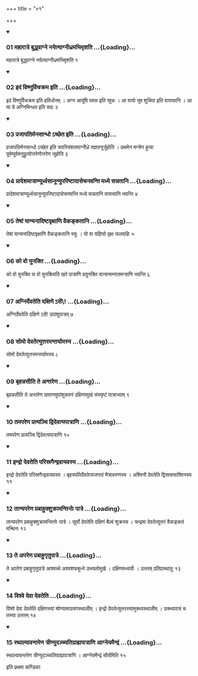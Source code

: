 +++
title = "०१"

+++

<div class="js_include" includetitle="true" newlevelforh1="3" unfilled="" url="/vedAH_yajuH/taittirIyam/sUtram/ApastambaH/shrautam/vishvAsa-prastutiH/12/01/01_mahArAtre_buddhvAgne_nayetyAgnIdhramabhimRshati.md">
<details open><summary><h3>01 महारात्रे बुद्ध्वाग्ने नयेत्याग्नीध्रमभिमृशति ...{Loading}...</h3></summary>

महारात्रे बुद्ध्वाग्ने नयेत्याग्नीध्रमभिमृशति १
</details>
</div>


<div class="js_include" includetitle="true" newlevelforh1="3" unfilled="" url="/vedAH_yajuH/taittirIyam/sUtram/ApastambaH/shrautam/vishvAsa-prastutiH/12/01/02_idaM_viShNurvichakrama_iti.md">
<details open><summary><h3>02 इदं विष्णुर्विचक्रम इति ...{Loading}...</h3></summary>

इदं विष्णुर्विचक्रम इति हविर्धानम् । अग्न आयूंषि पवस इति स्रुचः । आ वायो भूष शुचिपा इति वायव्यानि । आ घा ये अग्निमिन्धत इति सदः २
</details>
</div>


<div class="js_include" includetitle="true" newlevelforh1="3" unfilled="" url="/vedAH_yajuH/taittirIyam/sUtram/ApastambaH/shrautam/vishvAsa-prastutiH/12/01/03_prajApatirmanasAndho.achCheta_iti.md">
<details open><summary><h3>03 प्रजापतिर्मनसान्धो ऽच्छेत इति ...{Loading}...</h3></summary>

प्रजापतिर्मनसान्धो ऽच्छेत इति त्रयस्त्रिंशतमाग्नीध्रे यज्ञतनूर्जुहोति । प्रथमेन मन्त्रेण हुत्वा पूर्वम्पूर्वमनुद्रुत्योत्तरेणोत्तरेण जुहोति ३
</details>
</div>


<div class="js_include" includetitle="true" newlevelforh1="3" unfilled="" url="/vedAH_yajuH/taittirIyam/sUtram/ApastambaH/shrautam/vishvAsa-prastutiH/12/01/04_prAdeshamAtrANyUrdhvasAnUnyupariShTAdAsechanavanti_madhye_sannatAni.md">
<details open><summary><h3>04 प्रादेशमात्राण्यूर्ध्वसानून्युपरिष्टादासेचनवन्ति मध्ये सन्नतानि ...{Loading}...</h3></summary>

प्रादेशमात्राण्यूर्ध्वसानून्युपरिष्टादासेचनवन्ति मध्ये सन्नतानि वायव्यानि भवन्ति ४
</details>
</div>


<div class="js_include" includetitle="true" newlevelforh1="3" unfilled="" url="/vedAH_yajuH/taittirIyam/sUtram/ApastambaH/shrautam/vishvAsa-prastutiH/12/01/05_teShAM_yAnyanAdiShTavRxANi_vaikankatAni.md">
<details open><summary><h3>05 तेषां यान्यनादिष्टवृक्षाणि वैकङ्कतानि ...{Loading}...</h3></summary>

तेषां यान्यनादिष्टवृक्षाणि वैकङ्कतानि स्युः । यो वा यज्ञियो वृक्षः फलग्रहिः ५
</details>
</div>


<div class="js_include" includetitle="true" newlevelforh1="3" unfilled="" url="/vedAH_yajuH/taittirIyam/sUtram/ApastambaH/shrautam/vishvAsa-prastutiH/12/01/06_ko_vo_yunakti.md">
<details open><summary><h3>06 को वो युनक्ति ...{Loading}...</h3></summary>

को वो युनक्ति स वो युनक्त्विति खरे पात्राणि प्रयुनक्ति यान्यनाम्नातमन्त्राणि भवन्ति ६
</details>
</div>


<div class="js_include" includetitle="true" newlevelforh1="3" unfilled="" url="/vedAH_yajuH/taittirIyam/sUtram/ApastambaH/shrautam/vishvAsa-prastutiH/12/01/07_agnirdevateti_daxiNe.aseM.md">
<details open><summary><h3>07 अग्निर्देवतेति दक्षिणे ऽसें\! ...{Loading}...</h3></summary>

अग्निर्देवतेति दक्षिणे ऽसें\! उपांशुपात्रम् ७
</details>
</div>


<div class="js_include" includetitle="true" newlevelforh1="3" unfilled="" url="/vedAH_yajuH/taittirIyam/sUtram/ApastambaH/shrautam/vishvAsa-prastutiH/12/01/08_somo_devatetyuttaramantaryAmasya.md">
<details open><summary><h3>08 सोमो देवतेत्युत्तरमन्तर्यामस्य ...{Loading}...</h3></summary>

सोमो देवतेत्युत्तरमन्तर्यामस्य ८
</details>
</div>


<div class="js_include" includetitle="true" newlevelforh1="3" unfilled="" url="/vedAH_yajuH/taittirIyam/sUtram/ApastambaH/shrautam/vishvAsa-prastutiH/12/01/09_bRhannasIti_te_antareNa.md">
<details open><summary><h3>09 बृहन्नसीति ते अन्तरेण ...{Loading}...</h3></summary>

बृहन्नसीति ते अन्तरेण ग्रावाणमुपांशुसवनं दक्षिणामुखं संस्पृष्टं पात्राभ्याम् ९
</details>
</div>


<div class="js_include" includetitle="true" newlevelforh1="3" unfilled="" url="/vedAH_yajuH/taittirIyam/sUtram/ApastambaH/shrautam/vishvAsa-prastutiH/12/01/10_tamapareNa_pratyanchi_dvidevatyapAtrANi.md">
<details open><summary><h3>10 तमपरेण प्रत्यञ्चि द्विदेवत्यपात्राणि ...{Loading}...</h3></summary>

तमपरेण प्रत्यञ्चि द्विदेवत्यपात्राणि १०
</details>
</div>


<div class="js_include" includetitle="true" newlevelforh1="3" unfilled="" url="/vedAH_yajuH/taittirIyam/sUtram/ApastambaH/shrautam/vishvAsa-prastutiH/12/01/11_indro_devateti_parisragaindravAyavasya.md">
<details open><summary><h3>11 इन्द्रो देवतेति परिस्रगैन्द्रवायवस्य ...{Loading}...</h3></summary>

इन्द्रो देवतेति परिस्रगैन्द्रवायवस्य । बृहस्पतिर्देवतेत्यजगावं मैत्रावरुणस्य । अश्विनौ देवतेति द्विस्रक्त्याश्विनस्य ११
</details>
</div>


<div class="js_include" includetitle="true" newlevelforh1="3" unfilled="" url="/vedAH_yajuH/taittirIyam/sUtram/ApastambaH/shrautam/vishvAsa-prastutiH/12/01/12_tAnyapareNa_prabAhukshukrAmantinoH_pAtre.md">
<details open><summary><h3>12 तान्यपरेण प्रबाहुक्शुक्रामन्तिनोः पात्रे ...{Loading}...</h3></summary>

तान्यपरेण प्रबाहुक्शुक्रामन्तिनोः पात्रे । सूर्यो देवतेति दक्षिणं बैल्वं शुक्रस्य । चन्द्रमा देवतेत्युत्तरं वैकङ्कतं मन्थिनः १२
</details>
</div>


<div class="js_include" includetitle="true" newlevelforh1="3" unfilled="" url="/vedAH_yajuH/taittirIyam/sUtram/ApastambaH/shrautam/vishvAsa-prastutiH/12/01/13_te_apareNa_prabAhugRtupAtre.md">
<details open><summary><h3>13 ते अपरेण प्रबाहुगृतुपात्रे ...{Loading}...</h3></summary>

ते अपरेण प्रबाहुगृतुपात्रे आश्वत्थे अश्वशफबुध्ने उभयतोमुखे । दक्षिणमध्वर्योः । उत्तरम् प्रतिप्रस्थातुः १३
</details>
</div>


<div class="js_include" includetitle="true" newlevelforh1="3" unfilled="" url="/vedAH_yajuH/taittirIyam/sUtram/ApastambaH/shrautam/vishvAsa-prastutiH/12/01/14_vishve_devA_devateti.md">
<details open><summary><h3>14 विश्वे देवा देवतेति ...{Loading}...</h3></summary>

विश्वे देवा देवतेति दक्षिणस्यां श्रोण्यामाग्रयणस्थालीम् । इन्द्रो देवतेत्युत्तरस्यामुक्थ्यस्थालीम् । उक्थ्यपात्रं च तस्या उत्तरम् १४
</details>
</div>


<div class="js_include" includetitle="true" newlevelforh1="3" unfilled="" url="/vedAH_yajuH/taittirIyam/sUtram/ApastambaH/shrautam/vishvAsa-prastutiH/12/01/15_sthAlyAvantareNa_trINyudanchyatigrAhyapAtrANi_AgneyamaindraM.md">
<details open><summary><h3>15 स्थाल्यावन्तरेण त्रीण्युदञ्च्यतिग्राह्यपात्राणि आग्नेयमैन्द्रं ...{Loading}...</h3></summary>

स्थाल्यावन्तरेण त्रीण्युदञ्च्यतिग्राह्यपात्राणि । आग्नेयमैन्द्रं सौर्यमिति १५
</details>
</div>



  
इति प्रथमा कण्डिका 
